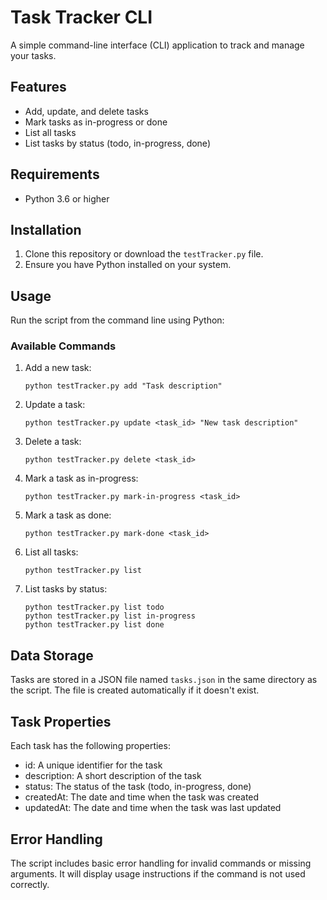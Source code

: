 # Task Tracker CLI

A simple command-line interface (CLI) application to track and manage your tasks.

## Features

- Add, update, and delete tasks
- Mark tasks as in-progress or done
- List all tasks
- List tasks by status (todo, in-progress, done)

## Requirements

- Python 3.6 or higher

## Installation

1. Clone this repository or download the `testTracker.py` file.
2. Ensure you have Python installed on your system.

## Usage

Run the script from the command line using Python:

### Available Commands

1. Add a new task:

   ```
   python testTracker.py add "Task description"
   ```

2. Update a task:

   ```
   python testTracker.py update <task_id> "New task description"
   ```

3. Delete a task:

   ```
   python testTracker.py delete <task_id>
   ```

4. Mark a task as in-progress:

   ```
   python testTracker.py mark-in-progress <task_id>
   ```

5. Mark a task as done:

   ```
   python testTracker.py mark-done <task_id>
   ```

6. List all tasks:

   ```
   python testTracker.py list
   ```

7. List tasks by status:
   ```
   python testTracker.py list todo
   python testTracker.py list in-progress
   python testTracker.py list done
   ```

## Data Storage

Tasks are stored in a JSON file named `tasks.json` in the same directory as the script. The file is created automatically if it doesn't exist.

## Task Properties

Each task has the following properties:

- id: A unique identifier for the task
- description: A short description of the task
- status: The status of the task (todo, in-progress, done)
- createdAt: The date and time when the task was created
- updatedAt: The date and time when the task was last updated

## Error Handling

The script includes basic error handling for invalid commands or missing arguments. It will display usage instructions if the command is not used correctly.
